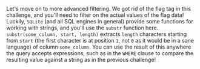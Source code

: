 Let's move on to more advanced filtering.
We got rid of the flag tag in this challenge, and you'll need to filter on the actual values of the flag data!
Luckily, `SQLite` (and all SQL engines in general) provide some functions for working with strings, and you'll use the `substr` function here.
`substr(some_column, start, length)` extracts `length` characters starting from `start` (the first character is at position `1`, not `0` as it would be in a sane language) of column `some_column`.
You can use the result of this anywhere the query accepts expressions, such as in the `WHERE` clause to compare the resulting value against a string as in the previous challenge!